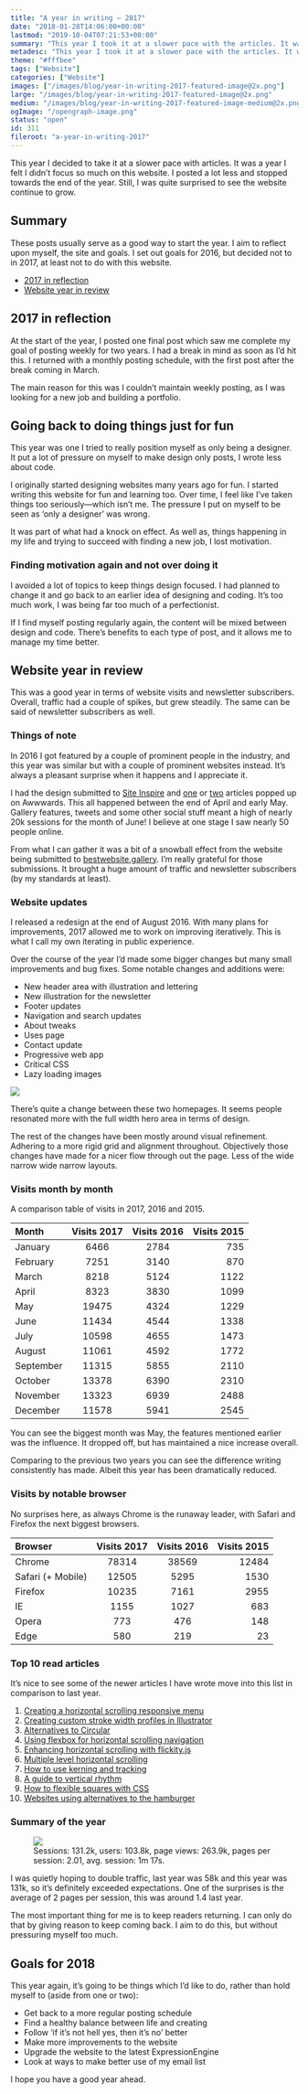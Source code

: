 ```yaml
---
title: "A year in writing — 2017"
date: "2018-01-28T14:06:00+00:00"
lastmod: "2019-10-04T07:21:53+00:00"
summary: "This year I took it at a slower pace with the articles. It was a year I felt I didn’t focus so much on this website, so I was quite surprised to see the website continue to grow."
metadesc: "This year I took it at a slower pace with the articles. It was a challenging year, as I aimed to focus on things outside of writing."
theme: "#fffbee"
tags: ["Website"]
categories: ["Website"]
images: ["/images/blog/year-in-writing-2017-featured-image@2x.png"]
large: "/images/blog/year-in-writing-2017-featured-image@2x.png"
medium: "/images/blog/year-in-writing-2017-featured-image-medium@2x.png"
ogImage: "/opengraph-image.png"
status: "open"
id: 311
fileroot: "a-year-in-writing-2017"
---
```


This year I decided to take it at a slower pace with articles. It was a year I felt I didn’t focus so much on this website. I posted a lot less and stopped towards the end of the year. Still, I was quite surprised to see the website continue to grow.

## Summary

These posts usually serve as a good way to start the year. I aim to reflect upon myself, the site and goals. I set out goals for 2016, but decided not to in 2017, at least not to do with this website.

- [2017 in reflection](#2017-in-reflection)
- [Website year in review](#website-year-in-review)

## 2017 in reflection

At the start of the year, I posted one final post which saw me complete my goal of posting weekly for two years. I had a break in mind as soon as I’d hit this. I returned with a monthly posting schedule, with the first post after the break coming in March.

The main reason for this was I couldn’t maintain weekly posting, as I was looking for a new job and building a portfolio.

## Going back to doing things just for fun

This year was one I tried to really position myself as only being a designer. It put a lot of pressure on myself to make design only posts, I wrote less about code.

I originally started designing websites many years ago for fun. I started writing this website for fun and learning too. Over time, I feel like I’ve taken things too seriously—which isn’t me. The pressure I put on myself to be seen as ‘only a designer’ was wrong.

It was part of what had a knock on effect. As well as, things happening in my life and trying to succeed with finding a new job, I lost motivation.

### Finding motivation again and not over doing it

I avoided a lot of topics to keep things design focused. I had planned to change it and go back to an earlier idea of designing and coding. It’s too much work, I was being far too much of a perfectionist.

If I find myself posting regularly again, the content will be mixed between design and code. There’s benefits to each type of post, and it allows me to manage my time better.

## Website year in review

This was a good year in terms of website visits and newsletter subscribers. Overall, traffic had a couple of spikes, but grew steadily. The same can be said of newsletter subscribers as well.

### Things of note

In 2016 I got featured by a couple of prominent people in the industry, and this year was similar but with a couple of prominent websites instead. It’s always a pleasant surprise when it happens and I appreciate it.

I had the design submitted to [Site Inspire](https://www.siteinspire.com/websites/7248-iamsteve) and [one](https://www.awwwards.com/inspiration/59229dd0e13823488515d459) or [two](https://www.awwwards.com/inspiration/59085f66e1382337ca672908) articles popped up on Awwwards. This all happened between the end of April and early May. Gallery features, tweets and some other social stuff meant a high of nearly 20k sessions for the month of June! I believe at one stage I saw nearly 50 people online.

From what I can gather it was a bit of a snowball effect from the website being submitted to [bestwebsite.gallery](https://bestwebsite.gallery/sites/sotd/2017/04/27/i-am-steve). I’m really grateful for those submissions. It brought a huge amount of traffic and newsletter subscribers (by my standards at least).

### Website updates

I released a redesign at the end of August 2016. With many plans for improvements, 2017 allowed me to work on improving iteratively. This is what I call my own iterating in public experience.

Over the course of the year I’d made some bigger changes but many small improvements and bug fixes. Some notable changes and additions were:

- New header area with illustration and lettering
- New illustration for the newsletter
- Footer updates
- Navigation and search updates
- About tweaks
- Uses page
- Contact update
- Progressive web app
- Critical CSS
- Lazy loading images

<div className="article-image">
  <Image src="/images/blog/homepage-change@2x.png" width={1024} height={480} />
</div>

There’s quite a change between these two homepages. It seems people resonated more with the full width hero area in terms of design.

The rest of the changes have been mostly around visual refinement. Adhering to a more rigid grid and alignment throughout. Objectively those changes have made for a nicer flow through out the page. Less of the wide narrow wide narrow layouts.

### Visits month by month

A comparison table of visits in 2017, 2016 and 2015.

| Month     | Visits 2017 | Visits 2016 | Visits 2015 |
| :-------- | :---------: | :---------: | ----------: |
| January   |    6466     |    2784     |         735 |
| February  |    7251     |    3140     |         870 |
| March     |    8218     |    5124     |        1122 |
| April     |    8323     |    3830     |        1099 |
| May       |    19475    |    4324     |        1229 |
| June      |    11434    |    4544     |        1338 |
| July      |    10598    |    4655     |        1473 |
| August    |    11061    |    4592     |        1772 |
| September |    11315    |    5855     |        2110 |
| October   |    13378    |    6390     |        2310 |
| November  |    13323    |    6939     |        2488 |
| December  |    11578    |    5941     |        2545 |

You can see the biggest month was May, the features mentioned earlier was the influence. It dropped off, but has maintained a nice increase overall.

Comparing to the previous two years you can see the difference writing consistently has made. Albeit this year has been dramatically reduced.

### Visits by notable browser

No surprises here, as always Chrome is the runaway leader, with Safari and Firefox the next biggest browsers.

| Browser           | Visits 2017 | Visits 2016 | Visits 2015 |
| :---------------- | :---------: | :---------: | ----------: |
| Chrome            |    78314    |    38569    |       12484 |
| Safari (+ Mobile) |    12505    |    5295     |        1530 |
| Firefox           |    10235    |    7161     |        2955 |
| IE                |    1155     |    1027     |         683 |
| Opera             |     773     |     476     |         148 |
| Edge              |     580     |     219     |          23 |

### Top 10 read articles

It’s nice to see some of the newer articles I have wrote move into this list in comparison to last year.

1. [Creating a horizontal scrolling responsive menu](/blog/horizontal-scrolling-responsive-menu)
2. [Creating custom stroke width profiles in Illustrator](/blog/creating-custom-stroke-width-profiles-in-illustrator)
3. [Alternatives to Circular](https://iamsteve.me/blog/entry/alternatives-to-circular)
4. [Using flexbox for horizontal scrolling navigation](/blog/using-flexbox-for-horizontal-scrolling-navigation)
5. [Enhancing horizontal scrolling with flickity.js](/blog/enhancing-horizontal-scrolling-with-flickity-js)
6. [Multiple level horizontal scrolling](https://iamsteve.me/blog/entry/multiple-level-horizontal-scrolling-navigation)
7. [How to use kerning and tracking](https://iamsteve.me/blog/entry/how-to-use-kerning-tracking)
8. [A guide to vertical rhythm](/blog/a-guide-to-vertical-rhythm)
9. [How to flexible squares with CSS](https://iamsteve.me/blog/entry/how-to-flexible-squares-with-css)
10. [Websites using alternatives to the hamburger](https://iamsteve.me/blog/entry/websites-using-alternatives-to-the-hamburger)

### Summary of the year

<figure>
<Image src="/images/blog/summary-2017@2x.png" width={738} height={492} />
<figcaption>Sessions: 131.2k, users: 103.8k, page views: 263.9k, pages per session: 2.01, avg. session: 1m 17s.</figcaption>
</figure>

I was quietly hoping to double traffic, last year was 58k and this year was 131k, so it’s definitely exceeded expectations. One of the surprises is the average of 2 pages per session, this was around 1.4 last year.

The most important thing for me is to keep readers returning. I can only do that by giving reason to keep coming back. I aim to do this, but without pressuring myself too much.

## Goals for 2018

This year again, it’s going to be things which I’d like to do, rather than hold myself to (aside from one or two):

- Get back to a more regular posting schedule
- Find a healthy balance between life and creating
- Follow ‘if it’s not hell yes, then it’s no’ better
- Make more improvements to the website
- Upgrade the website to the latest ExpressionEngine
- Look at ways to make better use of my email list

I hope you have a good year ahead.
